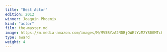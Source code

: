 ```yaml
---
title: "Best Actor"
edition: 2012
winner: Joaquin Phoenix
kind: "actor"
film: the-master.md
image: https://m.media-amazon.com/images/M/MV5BYzA2NDBjOWEtYzM2YS00MTc0LTg2MTctMjc0MmM5MjNhZWNhXkEyXkFqcGc@._V1_FMjpg_UX1280_.jpg
type: award
weight: 4
---
```

